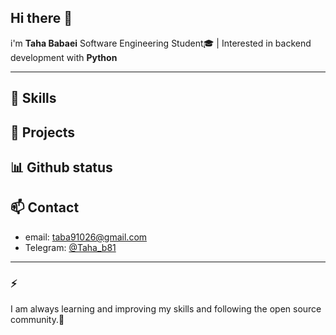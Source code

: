 ## Hi there 👋

i'm **Taha Babaei**
Software Engineering Student🎓 | Interested in backend development with **Python**

---

## 🔧 Skills
## 📂 Projects
## 📊 Github status
## 📫 Contact
- email: [taba91026@gmail.com](mailto:taba91026@gmail.com)
- Telegram: [@Taha_b81](https://t.me/Taha_b81)
---
### ⚡
I am always learning and improving my skills and following the open source community.🚀
<!--
**Oscar-Ahat/Oscar-Ahat** is a ✨ _special_ ✨ repository because its `README.md` (this file) appears on your GitHub profile.

Here are some ideas to get you started:

- 🔭 I’m currently working on ...
- 🌱 I’m currently learning ...
- 👯 I’m looking to collaborate on ...
- 🤔 I’m looking for help with ...
- 💬 Ask me about ...
- 📫 How to reach me: ...
- 😄 Pronouns: ...
- ⚡ Fun fact: ...
-->
